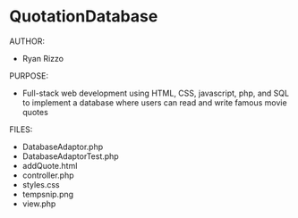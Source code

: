 # QuotationDatabase
AUTHOR:
- Ryan Rizzo

PURPOSE:
- Full-stack web development using HTML, CSS, javascript, php, and SQL to implement a database where users can read and write famous movie quotes

FILES:
- DatabaseAdaptor.php
- DatabaseAdaptorTest.php
- addQuote.html
- controller.php
- styles.css
- tempsnip.png
- view.php
